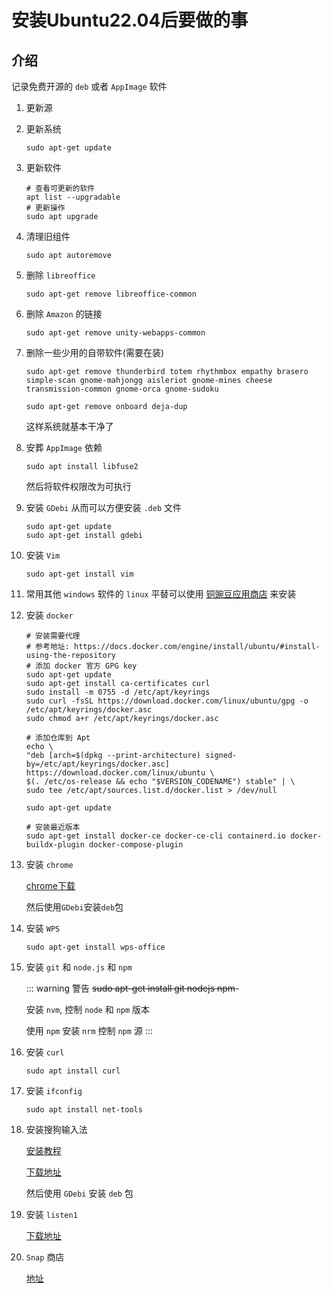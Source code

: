 # 安装Ubuntu22.04后要做的事

## 介绍
记录免费开源的 `deb` 或者 `AppImage` 软件

1. 更新源

1. 更新系统

    ```shell
    sudo apt-get update
    ```

1. 更新软件

    ```shell
    # 查看可更新的软件
    apt list --upgradable
    # 更新操作
    sudo apt upgrade
    ```

1. 清理旧组件

    ```shell
    sudo apt autoremove
    ```

1. 删除 `libreoffice`

    ```shell
    sudo apt-get remove libreoffice-common 
    ```

1. 删除 `Amazon` 的链接

    ```shell
    sudo apt-get remove unity-webapps-common
    ```

1. 删除一些少用的自带软件(需要在装)

    ```shell
    sudo apt-get remove thunderbird totem rhythmbox empathy brasero simple-scan gnome-mahjongg aisleriot gnome-mines cheese transmission-common gnome-orca gnome-sudoku
    ```

    ```shell
    sudo apt-get remove onboard deja-dup
    ```

    这样系统就基本干净了

1. 安葬 `AppImage` 依赖

    ```shell
    sudo apt install libfuse2
    ```

    然后将软件权限改为可执行

1. 安装 `GDebi`
    从而可以方便安装 `.deb` 文件

    ```shell
    sudo apt-get update
    sudo apt-get install gdebi
    ```

1. 安装 `Vim`

    ```shell
    sudo apt-get install vim
    ```

1. 常用其他 `windows` 软件的 `linux` 平替可以使用 [铜豌豆应用商店](https://www.atzlinux.com/allpackages.htm) 来安装

1. 安装 `docker`

    ```shell
    # 安装需要代理
    # 参考地址: https://docs.docker.com/engine/install/ubuntu/#install-using-the-repository
    # 添加 docker 官方 GPG key
    sudo apt-get update
    sudo apt-get install ca-certificates curl
    sudo install -m 0755 -d /etc/apt/keyrings
    sudo curl -fsSL https://download.docker.com/linux/ubuntu/gpg -o /etc/apt/keyrings/docker.asc
    sudo chmod a+r /etc/apt/keyrings/docker.asc

    # 添加仓库到 Apt
    echo \
    "deb [arch=$(dpkg --print-architecture) signed-by=/etc/apt/keyrings/docker.asc] https://download.docker.com/linux/ubuntu \
    $(. /etc/os-release && echo "$VERSION_CODENAME") stable" | \
    sudo tee /etc/apt/sources.list.d/docker.list > /dev/null

    sudo apt-get update

    # 安装最近版本
    sudo apt-get install docker-ce docker-ce-cli containerd.io docker-buildx-plugin docker-compose-plugin
    ```


1. 安装 `chrome`

    [chrome下载](https://www.google.cn/intl/zh-CN/chrome/)

    然后使用`GDebi`安装`deb`包

1. 安装 `WPS`
    ```shell
    sudo apt-get install wps-office
    ```

1. 安装 `git` 和 `node.js` 和 `npm`

    ::: warning 警告
    ~~sudo apt-get install git nodejs npm~~-

    安装 `nvm`, 控制 `node` 和 `npm` 版本
    
    使用 `npm` 安装 `nrm` 控制 `npm` 源
    :::

1. 安装 `curl`
    ```shell
    sudo apt install curl
    ```

1. 安装 `ifconfig`
    ```shell
    sudo apt install net-tools
    ```

1. 安装搜狗输入法

    [安装教程](https://shurufa.sogou.com/linux/guide)

    [下载地址](https://pinyin.sogou.com/linux/?r=pinyin)
    
    然后使用 `GDebi` 安装 `deb` 包

1. 安装 `listen1`

    [下载地址](https://github.com/listen1/listen1_desktop/releases)

1. `Snap` 商店

    [地址](https://snapcraft.io/store)


